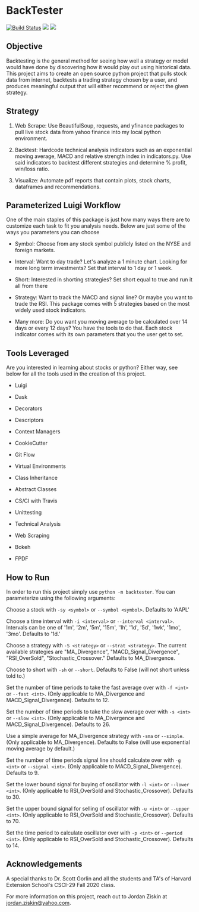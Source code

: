 # BackTester
[![Build Status](https://travis-ci.com/jziskin1/2020fa-Final-Project-backtesting.svg?branch=main)](https://travis-ci.com/jziskin1/2020fa-Final-Project-backtesting) 
<a href="https://codeclimate.com/github/jziskin1/2020fa-Final-Project-backtesting/maintainability"><img src="https://api.codeclimate.com/v1/badges/b452a3cadb8790e53a66/maintainability" /></a>
<a href="https://codeclimate.com/github/jziskin1/2020fa-Final-Project-backtesting/test_coverage"><img src="https://api.codeclimate.com/v1/badges/b452a3cadb8790e53a66/test_coverage" /></a> 
## Objective

Backtesting is the general method for seeing how well a strategy or model would 
have done by discovering how it would play out using historical data. This project 
aims to create an open source python project that pulls stock data from internet, 
backtests a trading strategy chosen by a user, and produces meaningful output that 
will either recommend or reject the given strategy.

## Strategy

1. Web Scrape: Use BeautifulSoup, requests, and yfinance packages to pull live stock 
data from yahoo finance into my local python environment.

2. Backtest: Hardcode technical analysis indicators such as an exponential moving 
average, MACD and relative strength index in indicators.py. Use said indicators to 
backtest different strategies and determine % profit, win/loss ratio.

3. Visualize: Automate pdf reports that contain plots, stock charts, dataframes and 
recommendations.

## Parameterized Luigi Workflow

One of the main staples of this package is just how many ways there are to customize 
each task to fit you analysis needs. Below are just some of the ways you parameters
you can choose

 * Symbol: Choose from any stock symbol publicly listed on the NYSE and foreign markets.

 * Interval: Want to day trade? Let's analyze a 1 minute chart. Looking for more long term
 investments? Set that interval to 1 day or 1 week. 
 
 * Short: Interested in shorting strategies? Set short equal to true and run it all from
 there
 
 * Strategy: Want to track the MACD and signal line? Or maybe you want to trade the RSI.
 This package comes with 5 strategies based on the most widely used stock indicators.
 
 * Many more: Do you want you moving average to be calculated over 14 days or every 12 days?
 You have the tools to do that. Each stock indicator comes with its own parameters that 
 you the user get to set.


## Tools Leveraged
Are you interested in learning about stocks or python? Either way, see below for all the tools 
used in the creation of this project.

* Luigi

* Dask

* Decorators

* Descriptors

* Context Managers

* CookieCutter

* Git Flow

* Virtual Environments

* Class Inheritance

* Abstract Classes

* CS/CI with Travis

* Unittesting

* Technical Analysis

* Web Scraping

* Bokeh

* FPDF

## How to Run

In order to run this project simply use ```python -m backtester```. You can parameterize 
using the following arguments:

Choose a stock with ```-sy <symbol>``` or ```--symbol <symbol>```. Defaults to 'AAPL'

Choose a time interval with ```-i <interval>``` or ```--interval <interval>```. Intervals can be one of '1m', '2m', '5m', '15m', '1h', '1d', '5d', '1wk', '1mo', '3mo'. Defaults to '1d.'

Choose a strategy with ```-S <strategy>``` or ```--strat <strategy>```.
The current available strategies are "MA_Divergence", "MACD_Signal_Divergence", "RSI_OverSold", "Stochastic_Crossover." Defaults to MA_Divergence.

Choose to short with ```-sh``` or  ```--short```. Defaults to False (will not short unless told to.)

Set the number of time periods to take the fast average over with ```-f <int>``` or ```--fast <int>```. (Only applicable to MA_Divergence and MACD_Signal_Divergence). Defaults to 12.

Set the number of time periods to take the slow average over with ```-s <int>``` or ```--slow <int>```. (Only applicable to MA_Divergence and MACD_Signal_Divergence). Defaults to 26.

Use a simple average for MA_Divergence strategy with ```-sma``` or ```--simple```. (Only applicable to MA_Divergence). Defaults to False (will use exponential moving average by default.)

Set the number of time periods signal line should calculate over with ```-g <int>``` or ```--signal <int>```. (Only applicable to MACD_Signal_Divergence). Defaults to 9.

Set the lower bound signal for buying of oscillator with ```-l <int>``` or ```--lower <int>```. (Only applicable to RSI_OverSold and Stochastic_Crossover). Defaults to 30.

Set the upper bound signal for selling of oscillator with ```-u <int>``` or ```--upper <int>```. (Only applicable to RSI_OverSold and Stochastic_Crossover). Defaults to 70.

Set the time period to calculate oscillator over with ```-p <int>``` or ```--period <int>```. (Only applicable to RSI_OverSold and Stochastic_Crossover). Defaults to 14.


## Acknowledgements
A special thanks to Dr. Scott Gorlin and all the students and TA's of Harvard 
Extension School's CSCI-29 Fall 2020 class.

For more information on this project, reach out to Jordan Ziskin at jordan.ziskin@yahoo.com.

